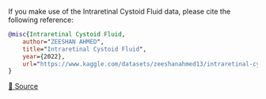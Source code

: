 If you make use of the Intraretinal Cystoid Fluid data, please cite the following reference:

```bibtex
@misc{Intraretinal Cystoid Fluid,
	author="ZEESHAN AHMED",
	title="Intraretinal Cystoid Fluid",
	year={2022},
	url="https://www.kaggle.com/datasets/zeeshanahmed13/intraretinal-cystoid-fluid"
}
```

[🔗 Source](https://www.kaggle.com/datasets/zeeshanahmed13/intraretinal-cystoid-fluid)

